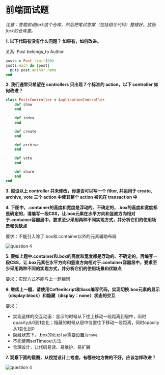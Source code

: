 # 前端面试题

_注意：答题前请fork这个仓库，然后把笔试答案（包括相关代码）整理好，放到fork的仓库里。_

__1. 以下代码有没有什么问题？ 如果有，如何改进。__

关系: Post belongs_to Author

```ruby
posts = Post.limit(50)
posts.each do |post|
  puts post.author.name
end
```

__2. 我们通常只希望在 controllers 只出现 7 个标准的 action，以下 controller 如何改进？__

```ruby
class PostsController < ApplicationController
    def show
    end

    def index
    end

    def create
    end

    def archive
    end

    def vote
    end

    def share
    end
end
```

__3. 假设以上 controller 并未修改，你是否可以写一个 filter, 并运用于 create, archive, vote 三个 action 中使其整个 action 被包在 transaction 中__

__4. 下图中，.container的高度和宽度是浮动的、不确定的，.box的高度和宽度都是确定的，请编写一段CSS，让.box元素在水平方向和竖直方向相对于.container容器居中，要求至少采用两种不同实现方式，并分析它们的使用场景和优缺点__

要求：不能引入除了.box和.container以外的元素辅助布局

![question 4](https://raw.githubusercontent.com/mycolorway/front-end-interview/master/images/q4.png)

__5. 假如上题中.container和.box的高度和宽度都是浮动的、不确定的，再编写一段CSS，让.box元素在水平方向和竖直方向相对于.container容器居中，要求至少采用两种不同的实现方式，并分析它们的使用场景和优缺点__

要求：实现方式不能与上一题相同

__6. 继续上一题，请使用CoffeeScript和Sass编写代码，实现切换.box元素的显示（display:block）和隐藏（display：none）状态的交互__

要求：
* 实现这样的交互动画：显示的时候从下往上移动一段距离到居中，同时opacity从0到1变化；隐藏的时候从居中位置往下移动一段距离，同时opacity从1变化到0
* 隐藏状态下，.box的`display`需要设置为`none`
* 不能使用setTimeout方法
* 合理设计，让代码易读、易维护、易扩展

__7. 观察下面的截图，从视觉设计上考虑，有哪些地方做的不好，应该怎样改进？__

![question 4](https://raw.githubusercontent.com/mycolorway/front-end-interview/master/images/q7.png)
